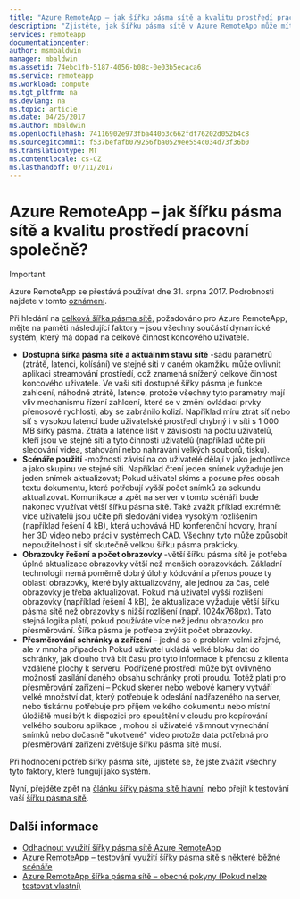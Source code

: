 ```yaml
---
title: "Azure RemoteApp – jak šířku pásma sítě a kvalitu prostředí pracovní společně? | Dokumentace Microsoftu"
description: "Zjistěte, jak šířku pásma sítě v Azure RemoteApp může mít vliv na kvalitu vaše uživatelské prostředí."
services: remoteapp
documentationcenter: 
author: msmbaldwin
manager: mbaldwin
ms.assetid: 74ebc1fb-5187-4056-b08c-0e03b5ecaca6
ms.service: remoteapp
ms.workload: compute
ms.tgt_pltfrm: na
ms.devlang: na
ms.topic: article
ms.date: 04/26/2017
ms.author: mbaldwin
ms.openlocfilehash: 74116902e973fba440b3c662fdf76202d052b4c8
ms.sourcegitcommit: f537befafb079256fba0529ee554c034d73f36b0
ms.translationtype: MT
ms.contentlocale: cs-CZ
ms.lasthandoff: 07/11/2017
---
```

# <a name="azure-remoteapp---how-do-network-bandwidth-and-quality-of-experience-work-together"></a>Azure RemoteApp – jak šířku pásma sítě a kvalitu prostředí pracovní společně?
> [!IMPORTANT]
> Azure RemoteApp se přestává používat dne 31. srpna 2017. Podrobnosti najdete v tomto [oznámení](https://go.microsoft.com/fwlink/?linkid=821148).
> 
> 

Při hledání na [celková šířka pásma sítě,](remoteapp-bandwidth.md) požadováno pro Azure RemoteApp, mějte na paměti následující faktory – jsou všechny součástí dynamické systém, který má dopad na celkové činnost koncového uživatele. 

* **Dostupná šířka pásma sítě a aktuálním stavu sítě** -sadu parametrů (ztrátě, latenci, kolísání) ve stejné síti v daném okamžiku může ovlivnit aplikaci streamování prostředí, což znamená snížený celkové činnost koncového uživatele. Ve vaší síti dostupné šířky pásma je funkce zahlcení, náhodné ztrátě, latence, protože všechny tyto parametry mají vliv mechanismu řízení zahlcení, které se v změní ovládací prvky přenosové rychlosti, aby se zabránilo kolizí.  Například míru ztrát síť nebo síť s vysokou latencí bude uživatelské prostředí chybný i v síti s 1 000 MB šířky pásma. Ztráta a latence lišit v závislosti na počtu uživatelů, kteří jsou ve stejné síti a tyto činnosti uživatelů (například učíte při sledování videa, stahování nebo nahrávání velkých souborů, tisku).
* **Scénáře použití** -možnosti závisí na co uživatelé dělají v jako jednotlivce a jako skupinu ve stejné síti. Například čtení jeden snímek vyžaduje jen jeden snímek aktualizovat; Pokud uživatel skims a posune přes obsah textu dokumentu, které potřebují vyšší počet snímků za sekundu aktualizovat. Komunikace a zpět na server v tomto scénáři bude nakonec využívat větší šířku pásma sítě. Také zvážit příklad extrémně: více uživatelů jsou učíte při sledování videa vysokým rozlišením (například řešení 4 kB), která uchovává HD konferenční hovory, hraní her 3D video nebo práci v systémech CAD. Všechny tyto může způsobit nepoužitelnost i síť skutečně velkou šířku pásma prakticky.
* **Obrazovky řešení a počet obrazovky** -větší šířku pásma sítě je potřeba úplné aktualizace obrazovky větší než menších obrazovkách. Základní technologii nemá poměrně dobrý úlohy kódování a přenos pouze ty oblasti obrazovky, které byly aktualizovány, ale jednou za čas, celé obrazovky je třeba aktualizovat. Pokud má uživatel vyšší rozlišení obrazovky (například řešení 4 kB), že aktualizace vyžaduje větší šířku pásma sítě než obrazovky s nižší rozlišení (např. 1024x768px). Tato stejná logika platí, pokud používáte více než jednu obrazovku pro přesměrování. Šířka pásma je potřeba zvýšit počet obrazovky.
* **Přesměrování schránky a zařízení** – jedná se o problém velmi zřejmé, ale v mnoha případech Pokud uživatel ukládá velké bloku dat do schránky, jak dlouho trvá bit času pro tyto informace k přenosu z klienta vzdálené plochy k serveru. Podřízené prostředí může být ovlivněno možností zasílání daného obsahu schránky proti proudu. Totéž platí pro přesměrování zařízení – Pokud skener nebo webové kamery vytváří velké množství dat, který potřebuje k odeslání nadřazeného na server, nebo tiskárnu potřebuje pro příjem velkého dokumentu nebo místní úložiště musí být k dispozici pro spouštění v cloudu pro kopírování velkého souboru aplikace , mohou si uživatelé všimnout vynechání snímků nebo dočasně "ukotvené" video protože data potřebná pro přesměrování zařízení zvětšuje šířku pásma sítě musí. 

Při hodnocení potřeb šířky pásma sítě, ujistěte se, že jste zvážit všechny tyto faktory, které fungují jako systém.

Nyní, přejděte zpět na [článku šířky pásma sítě hlavní](remoteapp-bandwidth.md), nebo přejít k testování vaší [šířku pásma sítě](remoteapp-bandwidthtests.md).

## <a name="learn-more"></a>Další informace
* [Odhadnout využití šířky pásma sítě Azure RemoteApp](remoteapp-bandwidth.md)
* [Azure RemoteApp – testování využití šířky pásma sítě s některé běžné scénáře](remoteapp-bandwidthtests.md)
* [Azure RemoteApp šířka pásma sítě – obecné pokyny (Pokud nelze testovat vlastní)](remoteapp-bandwidthguidelines.md)

